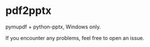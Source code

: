 # pdf2pptx

pymupdf + python-pptx, Windows only.

If you encounter any problems, feel free to open an issue.
